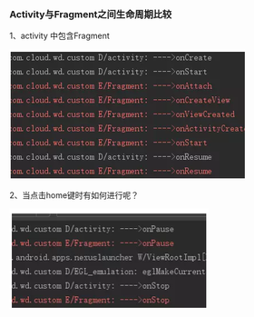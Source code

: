 ### Activity与Fragment之间生命周期比较

1、activity 中包含Fragment

![](/assets/QQ截图20180406101251.png)

2、当点击home键时有如何进行呢？

![](/assets/QQ截图20180406102603.png)

